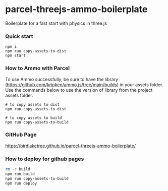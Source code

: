 # parcel-threejs-ammo-boilerplate
Boilerplate for a fast start with physics in three.js

### Quick start
```
npm i
npm run copy-assets-to-dist
npm start
````

### How to Ammo with Parcel
To use Ammo successfully, be sure to have the library (https://github.com/kripken/ammo.js/tree/main/builds) in your assets folder. Use the commands below to use the version of library from the project assets folder.
```
# to copy assets to dist
npm run copy-assets-to-dist

# to copy assets to build
npm run copy-assets-to-build
````

### GitHub Page
https://birdlaketree.github.io/parcel-threejs-ammo-boilerplate/

### How to deploy for github pages
```bash
rm -r build
npm run build
npm run copy-assets-to-build
npm run deploy
```
